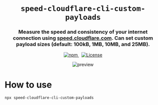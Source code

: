 <h1 align="center">
  <code>speed-cloudflare-cli-custom-payloads</code>
</h1>
<h3 align="center">
  Measure the speed and consistency of your internet connection using <a href="https://speed.cloudflare.com/">speed.cloudflare.com</a>. Can set custom payload sizes (default: 100kB, 1MB, 10MB, and 25MB).
</h3>

<p align="center">
    <a href="https://www.npmjs.com/package/speed-cloudflare-cli">
        <img src="https://img.shields.io/npm/v/speed-cloudflare-cli?style=for-the-badge" title="npm" />
    </a>
    &nbsp;
    <a href="./LICENSE">
        <img src="https://img.shields.io/badge/license-MIT-green.svg?style=for-the-badge" title="License" />
    </a>
</p>

<p align="center">
  <img src="https://user-images.githubusercontent.com/7613080/96638183-21028480-12f6-11eb-9300-05fe3792d13c.png" title="preview" />
</p>

# How to use
```bash
npx speed-cloudflare-cli-custom-payloads
```
